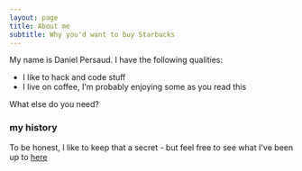```yaml
---
layout: page
title: About me
subtitle: Why you'd want to buy Starbucks
---
```


My name is Daniel Persaud. I have the following qualities:

- I like to hack and code stuff
- I live on coffee, I'm probably enjoying some as you read this

What else do you need?

### my history

To be honest, I like to keep that a secret - but feel free to see what I've been up to [here](https://github.com/persa188)
